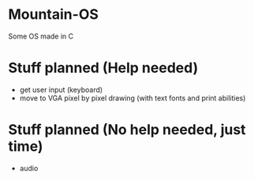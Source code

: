 # Mountain-OS
Some OS made in C

# Stuff planned (Help needed)
- get user input (keyboard)
- move to VGA pixel by pixel drawing (with text fonts and print abilities)

# Stuff planned (No help needed, just time)
- audio
